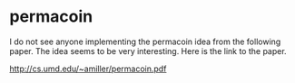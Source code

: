 permacoin
=========

I do not see anyone implementing the permacoin idea from the following paper. The idea seems to be very interesting. 
Here is the link to the paper.

http://cs.umd.edu/~amiller/permacoin.pdf
